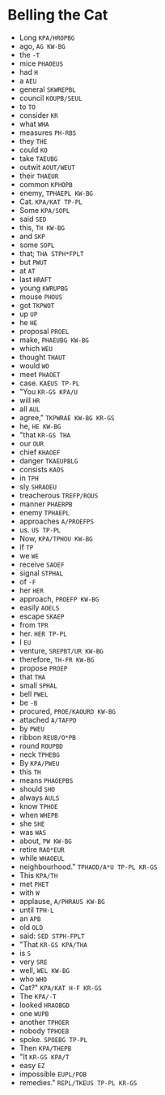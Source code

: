 # Belling the Cat

* Long `KPA/HROPBG`
* ago, `AG KW-BG`
* the `-T`
* mice `PHAOEUS`
* had `H`
* a `AEU`
* general `SKWREPBL`
* council `KOUPB/SEUL`
* to `TO`
* consider `KR`
* what `WHA`
* measures `PH-RBS`
* they `THE`
* could `KO`
* take `TAEUBG`
* outwit `AOUT/WEUT`
* their `THAEUR`
* common `KPHOPB`
* enemy, `TPHAEPL KW-BG`
* Cat. `KPA/KAT TP-PL`
* Some `KPA/SOPL`
* said `SED`
* this, `TH KW-BG`
* and `SKP`
* some `SOPL`
* that; `THA STPH*FPLT`
* but `PWUT`
* at `AT`
* last `HRAFT`
* young `KWRUPBG`
* mouse `PHOUS`
* got `TKPWOT`
* up `UP`
* he `HE`
* proposal `PROEL`
* make, `PHAEUBG KW-BG`
* which `WEU`
* thought `THAUT`
* would `WO`
* meet `PHAOET`
* case. `KAEUS TP-PL`
* "You `KR-GS KPA/U`
* will `HR`
* all `AUL`
* agree," `TKPWRAE KW-BG KR-GS`
* he, `HE KW-BG`
* "that `KR-GS THA`
* our `OUR`
* chief `KHAOEF`
* danger `TKAEUPBLG`
* consists `KAOS`
* in `TPH`
* sly `SHRAOEU`
* treacherous `TREFP/ROUS`
* manner `PHAERPB`
* enemy `TPHAEPL`
* approaches `A/PROEFPS`
* us. `US TP-PL`
* Now, `KPA/TPHOU KW-BG`
* if `TP`
* we `WE`
* receive `SAOEF`
* signal `STPHAL`
* of `-F`
* her `HER`
* approach, `PROEFP KW-BG`
* easily `AOELS`
* escape `SKAEP`
* from `TPR`
* her. `HER TP-PL`
* I `EU`
* venture, `SREPBT/UR KW-BG`
* therefore, `TH-FR KW-BG`
* propose `PROEP`
* that `THA`
* small `SPHAL`
* bell `PWEL`
* be `-B`
* procured, `PROE/KAOURD KW-BG`
* attached `A/TAFPD`
* by `PWEU`
* ribbon `REUB/O*PB`
* round `ROUPBD`
* neck `TPHEBG`
* By `KPA/PWEU`
* this `TH`
* means `PHAOEPBS`
* should `SHO`
* always `AULS`
* know `TPHOE`
* when `WHEPB`
* she `SHE`
* was `WAS`
* about, `PW KW-BG`
* retire `RAO*EUR`
* while `WHAOEUL`
* neighbourhood." `TPHAOD/A*U TP-PL KR-GS`
* This `KPA/TH`
* met `PHET`
* with `W`
* applause, `A/PHRAUS KW-BG`
* until `TPH-L`
* an `APB`
* old `OLD`
* said: `SED STPH-FPLT`
* "That `KR-GS KPA/THA`
* is `S`
* very `SRE`
* well, `WEL KW-BG`
* who `WHO`
* Cat?" `KPA/KAT H-F KR-GS`
* The `KPA/-T`
* looked `HRAOBGD`
* one `WUPB`
* another `TPHOER`
* nobody `TPHOEB`
* spoke. `SPOEBG TP-PL`
* Then `KPA/THEPB`
* "It `KR-GS KPA/T`
* easy `EZ`
* impossible `EUPL/POB`
* remedies." `REPL/TKEUS TP-PL KR-GS`
